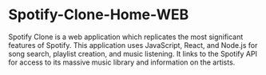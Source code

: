# Spotify-Clone-Home-WEB
Spotify Clone is a web application which replicates the most significant features of Spotify. This application uses JavaScript, React, and Node.js for song search, playlist creation, and music listening. It links to the Spotify API for access to its massive music library and information on the artists.
